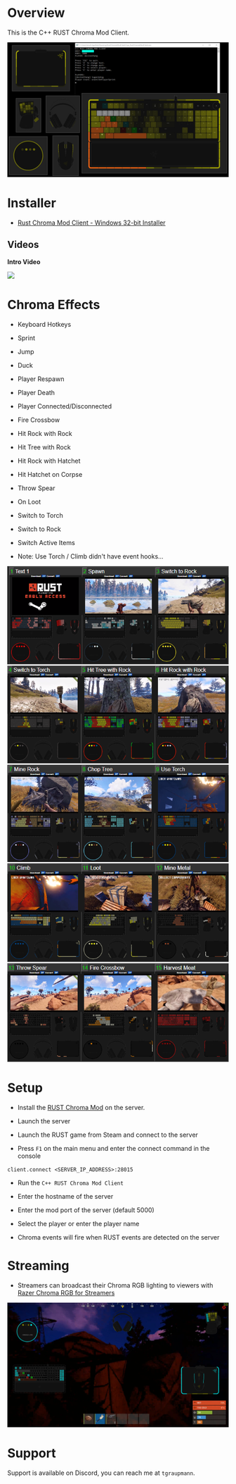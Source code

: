 # Overview

This is the C++ RUST Chroma Mod Client.

![image_1](images/image_1.png)

# Installer

* [Rust Chroma Mod Client - Windows 32-bit Installer](https://github.com/tgraupmann/Cpp_RustChromaModClient/releases/tag/1.0)

## Videos ##

**Intro Video**

<a target="_blank" href="https://youtu.be/vClYZPl0dhY"><img src="https://img.youtube.com/vi/vClYZPl0dhY/0.jpg"></a>

# Chroma Effects

* Keyboard Hotkeys

* Sprint

* Jump

* Duck

* Player Respawn

* Player Death

* Player Connected/Disconnected

* Fire Crossbow

* Hit Rock with Rock

* Hit Tree with Rock

* Hit Rock with Hatchet

* Hit Hatchet on Corpse

* Throw Spear

* On Loot

* Switch to Torch

* Switch to Rock

* Switch Active Items

* Note: Use Torch / Climb didn't have event hooks...

![image_3](images/image_3.png)
![image_4](images/image_4.png)
![image_5](images/image_5.png)
![image_6](images/image_6.png)
![image_7](images/image_7.png)


# Setup

* Install the [RUST Chroma Mod](https://github.com/tgraupmann/RustChromaMod) on the server.

* Launch the server

* Launch the RUST game from Steam and connect to the server

* Press `F1` on the main menu and enter the connect command in the console

```
client.connect <SERVER_IP_ADDRESS>:28015
```

* Run the `C++ RUST Chroma Mod Client`

* Enter the hostname of the server

* Enter the mod port of the server (default 5000)

* Select the player or enter the player name

* Chroma events will fire when RUST events are detected on the server

# Streaming

* Streamers can broadcast their Chroma RGB lighting to viewers with [Razer Chroma RGB for Streamers](https://www.microsoft.com/store/apps/9PG8DNKL06M6)

![image_2](images/image_2.png)

# Support

Support is available on Discord, you can reach me at `tgraupmann`.
